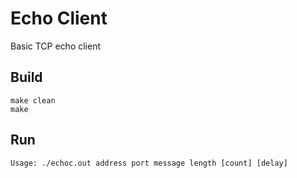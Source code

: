 # Echo Client

Basic TCP echo client

## Build

    make clean
    make

## Run

    Usage: ./echoc.out address port message length [count] [delay]